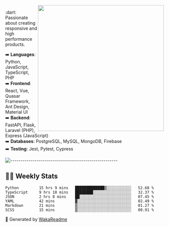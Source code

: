 <img src="https://github-readme-stats.vercel.app/api?username=iguit0&show_icons=true&include_all_commits=true&count_private=true&theme=dracula" min-width="400px" max-width="400px" width="400px" align="right" />

<p align="left"> 
  :dart: Passionate about creating responsive and high performance products.
</p>

<p align="left">
  ➡️ <strong>Languages</strong>: Python, JavaScript, TypeScript, PHP<br>
  ➡️ <strong>Frontend</strong>: React, Vue, Quasar Framework, Ant Design, Material UI<br>
  ➡️ <strong>Backend</strong>: FastAPI, Flask, Laravel (PHP), Express (JavaScript)<br>
  ➡️ <strong>Databases</strong>: PostgreSQL, MySQL, MongoDB, Firebase<br>
  ➡️ <strong>Testing</strong>: Jest, Pytest, Cypress<br>
</p>

![-----------------------------------------------------](https://raw.githubusercontent.com/andreasbm/readme/master/assets/lines/vintage.png)

## :man_technologist: Weekly Stats
<!--START_SECTION:waka-->

```text
Python         15 hrs 9 mins   █████████████▒░░░░░░░░░░░   52.68 %
TypeScript     9 hrs 18 mins   ████████░░░░░░░░░░░░░░░░░   32.37 %
JSON           2 hrs 8 mins    ██░░░░░░░░░░░░░░░░░░░░░░░   07.45 %
YAML           42 mins         ▓░░░░░░░░░░░░░░░░░░░░░░░░   02.49 %
Markdown       21 mins         ▒░░░░░░░░░░░░░░░░░░░░░░░░   01.27 %
SCSS           15 mins         ▒░░░░░░░░░░░░░░░░░░░░░░░░   00.91 %
```

<!--END_SECTION:waka-->

🚀 Generated by [WakaReadme](https://github.com/athul/waka-readme)
